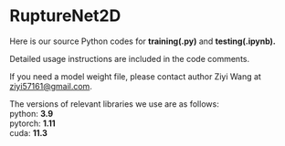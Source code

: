 # RuptureNet2D
Here is our source Python codes for <strong>training(.py)</strong> and <strong>testing(.ipynb).</strong>

Detailed usage instructions are included in the code comments.

If you need a model weight file, please contact author Ziyi Wang at ziyi57161@gmail.com.

The versions of relevant libraries we use are as follows:<br>
python: <strong>3.9</strong><br>
pytorch: <strong>1.11</strong><br>
cuda: <strong>11.3</strong><br>
